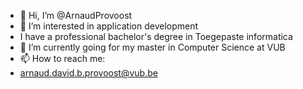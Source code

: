 - 👋 Hi, I’m @ArnaudProvoost
- 👀 I’m interested in application development
- I have a professional bachelor's degree in Toegepaste informatica
- 🌱 I’m currently going for my master in Computer Science at VUB
- 📫 How to reach me:
- arnaud.david.b.provoost@vub.be

